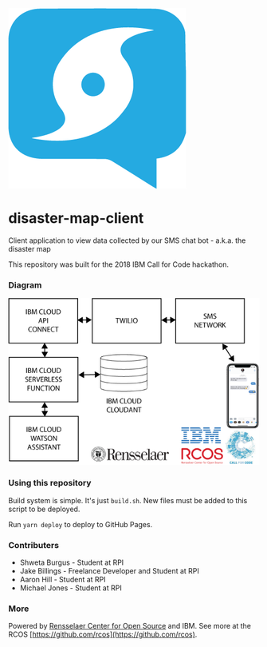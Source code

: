 ![Logo](art/Logo.png)

# disaster-map-client
Client application to view data collected by our SMS chat bot - a.k.a. the disaster map

This repository was built for the 2018 IBM Call for Code hackathon.

### Diagram
![Diagram](art/Diagram.png)


### Using this repository

Build system is simple. It's just `build.sh`. New files must be added to this script to be deployed.

Run `yarn deploy` to deploy to GitHub Pages.

### Contributers

- Shweta Burgus - Student at RPI
- Jake Billings - Freelance Developer and Student at RPI
- Aaron Hill - Student at RPI
- Michael Jones - Student at RPI

### More

Powered by [Rensselaer Center for Open Source](http://rcos.io) and IBM. See more at the RCOS [https://github.com/rcos](https://github.com/rcos).

